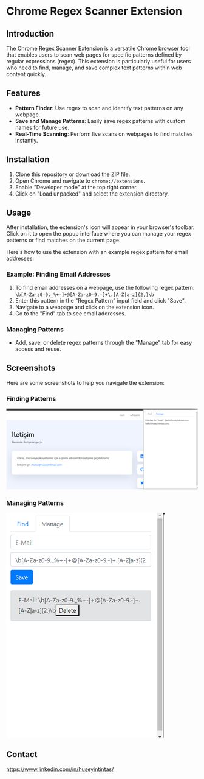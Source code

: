 # Chrome Regex Scanner Extension

## Introduction
The Chrome Regex Scanner Extension is a versatile Chrome browser tool that enables users to scan web pages for specific patterns defined by regular expressions (regex). This extension is particularly useful for users who need to find, manage, and save complex text patterns within web content quickly.

## Features
- **Pattern Finder**: Use regex to scan and identify text patterns on any webpage.
- **Save and Manage Patterns**: Easily save regex patterns with custom names for future use.
- **Real-Time Scanning**: Perform live scans on webpages to find matches instantly.

## Installation
1. Clone this repository or download the ZIP file.
2. Open Chrome and navigate to `chrome://extensions`.
3. Enable "Developer mode" at the top right corner.
4. Click on "Load unpacked" and select the extension directory.

## Usage
After installation, the extension's icon will appear in your browser's toolbar. Click on it to open the popup interface where you can manage your regex patterns or find matches on the current page.

Here's how to use the extension with an example regex pattern for email addresses:

### Example: Finding Email Addresses
1. To find email addresses on a webpage, use the following regex pattern: `\b[A-Za-z0-9._%+-]+@[A-Za-z0-9.-]+\.[A-Z|a-z]{2,}\b`
2. Enter this pattern in the "Regex Pattern" input field and click "Save".
3. Navigate to a webpage and click on the extension icon.
4. Go to the "Find" tab to see email addresses.

### Managing Patterns
- Add, save, or delete regex patterns through the "Manage" tab for easy access and reuse.

## Screenshots
Here are some screenshots to help you navigate the extension:

### Finding Patterns
![Find Tab](find.png)

### Managing Patterns
![Manage Tab](manage.png)

## Contact
https://www.linkedin.com/in/huseyintintas/
